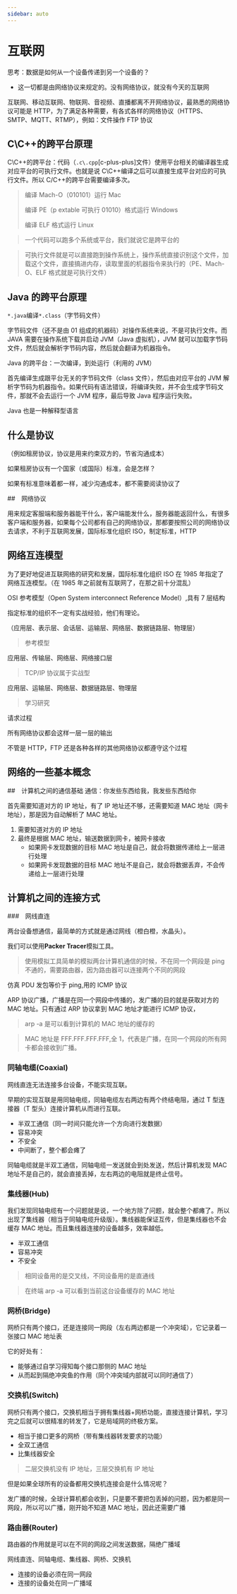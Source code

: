 ```yaml
---
sidebar: auto
---
```


# 互联网

思考：数据是如何从一个设备传递到另一个设备的？

- 这一切都是由网络协议来规定的。没有网络协议，就没有今天的互联网

互联网、移动互联网、物联网、音视频、直播都离不开网络协议，最熟悉的网络协议可能是 HTTP，为了满足各种需要，有各式各样的网络协议（HTTPS、SMTP、MQTT、RTMP），例如：文件操作 FTP 协议

## C\C++的跨平台原理

C\C++的跨平台：代码（`.c\.cpp`[c-plus-plus]文件）使用平台相关的编译器生成对应平台的可执行文件。也就是说 C\C++编译之后可以直接生成平台对应的可执行文件。所以 C/C++的跨平台需要编译多次。

> 编译 Mach-O（010101）运行 Mac
>
> 编译 PE（p extable 可执行 01010）格式运行 Windows
>
> 编译 ELF 格式运行 Linux

> 一个代码可以跑多个系统或平台，我们就说它是跨平台的

> 可执行文件就是可以直接跑到操作系统上，操作系统直接识别这个文件，加载这个文件，直接搞进内存，读取里面的机器指令来执行的（PE、Mach-O、ELF 格式就是可执行文件）

## Java 的跨平台原理

`*.java`编译`*.class`（字节码文件）

字节码文件（还不是由 01 组成的机器码）对操作系统来说，不是可执行文件。而 JAVA 需要在操作系统下载并启动 JVM（Java 虚拟机），JVM 就可以加载字节码文件，然后就会解析字节码内容，然后就会翻译为机器指令。

Java 的跨平台：一次编译，到处运行（利用的 JVM）

首先编译生成跟平台无关的字节码文件（class 文件），然后由对应平台的 JVM 解析字节码为机器指令。如果代码有语法错误，将编译失败，并不会生成字节码文件，那就不会去运行一个 JVM 程序，最后导致 Java 程序运行失败。

Java 也是一种解释型语言

## 什么是协议

（例如租房协议，协议是用来约束双方的，节省沟通成本）

如果租房协议有一个国家（或国际）标准，会是怎样？

如果有标准意味着都一样，减少沟通成本，都不需要阅读协议了

##　网络协议

用来规定客服端和服务器能干什么，客户端能发什么，服务器能返回什么，有很多客户端和服务器，如果每个公司都有自己的网络协议，那都要按照公司的网络协议去请求，不利于互联网发展，国际标准化组织 ISO，制定标准，HTTP

## 网络互连模型

为了更好地促进互联网络的研究和发展，国际标准化组织 ISO 在 1985 年指定了网络互连模型。（在 1985 年之前就有互联网了，在那之前十分混乱）

OSI 参考模型（Open System interconnect Reference Model）,具有 7 层结构

指定标准的组织不一定有实战经验，他们有理论。

（应用层、表示层、会话层、运输层、网络层、数据链路层、物理层）

> 参考模型

应用层、传输层、网络层、网络接口层

> TCP/IP 协议属于实战型

应用层、运输层、网络层、数据链路层、物理层

> 学习研究

请求过程

所有网络协议都会这样一层一层的输出

不管是 HTTP，FTP 还是各种各样的其他网络协议都遵守这个过程

## 网络的一些基本概念

##　计算机之间的通信基础
通信：你发些东西给我，我发些东西给你

首先需要知道对方的 IP 地址，有了 IP 地址还不够，还需要知道 MAC 地址（网卡地址），那是因为自动解析了 MAC 地址。

1. 需要知道对方的 IP 地址
2. 最终是根据 MAC 地址，输送数据到网卡，被网卡接收
   - 如果网卡发现数据的目标 MAC 地址是自己，就会将数据传递给上一层进行处理
   - 如果网卡发现数据的目标 MAC 地址不是自己，就会将数据丢弃，不会传递给上一层进行处理

## 计算机之间的连接方式

###　网线直连

两台设备想通信，最简单的方式就是通过网线（橙白橙，水晶头）。

我们可以使用**Packer Tracer**模拟工具。

> 使用模拟工具简单的模拟两台计算机通信的时候，不在同一个网段是 ping 不通的，需要路由器，因为路由器可以连接两个不同的网段

仿真 PDU 发包等价于 ping,用的 ICMP 协议

ARP 协议广播，广播是在同一个网段中传播的，发广播的目的就是获取对方的 MAC 地址。只有通过 ARP 协议拿到 MAC 地址才能进行 ICMP 协议，

> arp -a 是可以看到计算机的 MAC 地址的缓存的

> MAC 地址是 FFF.FFF.FFF.FFF,全 1，代表是广播，在同一个网段的所有网卡都会接收到广播。

### 同轴电缆(Coaxial)

网线直连无法连接多台设备，不能实现互联。

早期的实现互联是用同轴电缆，同轴电缆左右两边有两个终结电阻，通过 T 型连接器（T 型头）连接计算机从而进行互联。

- 半双工通信（同一时间只能允许一个方向进行发数据）
- 容易冲突
- 不安全
- 中间断了，整个都会瘫了

同轴电缆就是半双工通信，同轴电缆一发送就会到处发送，然后计算机发现 MAC 地址不是自己的，就会直接丢掉，左右两边的电阻就是终止信号。

### 集线器(Hub)

我们发现同轴电缆有一个问题就是说，一个地方除了问题，就会整个都瘫了。所以出现了集线器（相当于同轴电缆升级版）。集线器能保证互传，但是集线器也不会缓存 MAC 地址。而且集线器连接的设备越多，效率越低。

- 半双工通信
- 容易冲突
- 不安全

> 相同设备用的是交叉线，不同设备用的是直通线

> 在终端 arp -a 可以看到当前这台设备缓存的 MAC 地址

### 网桥(Bridge)

网桥只有两个接口，还是连接同一网段（左右两边都是一个冲突域），它记录着一张接口 MAC 地址表

它的好处有：

- 能够通过自学习得知每个接口那侧的 MAC 地址
- 从而起到隔绝冲突鱼的作用（同个冲突域内部就可以同时通信了）

### 交换机(Switch)

网桥只有两个接口，交换机相当于拥有集线器+网桥功能，直接连接计算机，学习完之后就可以很精准的转发了，它是局域网的终极方案。

- 相当于接口更多的网桥（带有集线器转发要求的功能）
- 全双工通信
- 比集线器安全

> 二层交换机没有 IP 地址，三层交换机有 IP 地址

但是如果全球所有的设备都用交换机连接会是什么情况呢？

发广播的时候，全球计算机都会收到，只是要不要把包丢掉的问题，因为都是同一网段，所以可以广播，刚开始不知道 MAC 地址，因此还需要广播

### 路由器(Router)

路由器的作用就是可以在不同的网段之间发送数据，隔绝广播域

网线直连、同轴电缆、集线器、网桥、交换机

- 连接的设备必须在同一网段
- 连接的设备处在同一广播域
